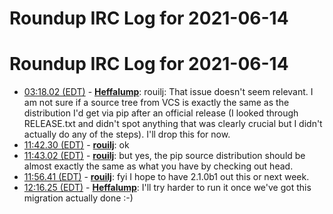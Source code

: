 # Roundup IRC Log for 2021-06-14 #
# Roundup IRC Log for 2021-06-14
* <a href="#03:18.02" id="03:18.02">03:18.02 (EDT)</a> - __[Heffalump](https://github.com/Heffalump)__: rouilj: That issue doesn't seem relevant. I am not sure if a source tree from VCS is exactly the same as the distribution I'd get via pip after an official release (I looked through RELEASE.txt and didn't spot anything that was clearly crucial but I didn't actually do any of the steps). I'll drop this for now.
* <a href="#11:42.30" id="11:42.30">11:42.30 (EDT)</a> - __[rouilj](https://github.com/rouilj)__: ok
* <a href="#11:43.02" id="11:43.02">11:43.02 (EDT)</a> - __[rouilj](https://github.com/rouilj)__: but yes, the pip source distribution should be almost exactly the same as what you have by checking out head.
* <a href="#11:56.41" id="11:56.41">11:56.41 (EDT)</a> - __[rouilj](https://github.com/rouilj)__: fyi I hope to have 2.1.0b1 out this or next week.
* <a href="#12:16.25" id="12:16.25">12:16.25 (EDT)</a> - __[Heffalump](https://github.com/Heffalump)__: I'll try harder to run it once we've got this migration actually done :-)
